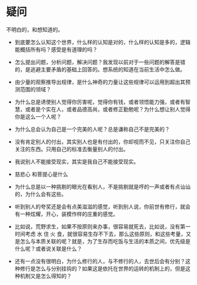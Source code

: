 # 疑问

不明白的，和想知道的。


- 到底要怎么认知这个世界，什么样的认知是对的，什么样的认知是多的，逻辑能概括所有吗？感受是有道理的吗？
- 怎么提出问题，分析问题，解决问题？我发现以前对于一些问题的解答是错的，是逃避主要矛盾的基础上回答的。想系统的知道在当前生活中怎么做。
- 由少量的观察推导出规律，是什么神奇的力量让这些规律可以运用到超出其预测范围的领域？


- 为什么总是诱使别人觉得你厉害呢，觉得你有钱，或者领悟能力强，或者有智慧，或者是个实在人，或者品德高尚，或者修正勤勉呢？为什么想让别人觉得你是这么一个人呢？



- 为什么总会认为自己是一个完美的人呢？总是谦称自己不是完美的？
- 没有肯定别人的付出，其实别人也是有付出的，你却视而不见，只关注你自己关注的东西。只用自己的标准去衡量别人的付出。
- 我说别人不能接受现实，其实是我自己不能接受现实。


- 慈悲心 和菩提心是什么

- 为什么总是以一种挑剔的眼光在看别人，不是挑剔就是哼的一声或者有点讪讪的，为什么会有这些。

- 听到别人的夸奖还是会有点美滋滋的感觉，听到别人说，你前世有修行，就会有一种炫耀，开心，装模作样的庄重的感觉。


- 比如说，荒野求生，如果不按原则来办事，很容易就死去，比如说，没有第一时间考虑 水 住 火 食，就很容易生存不下去，那么这些原则，和这些考量，又是怎么与本质关联的呢？就是，为了生存而吃饭与生活的本质之间，优先级是什么呢？或者说关联是什么？
- 还有一点没有很明白，为什么修行的人，与不修行的人，去世后会有分别？这种修行是怎么与分别挂钩的？如果这是依托在世界的运转的机制上的，但是这种机制又是怎么得知的？
